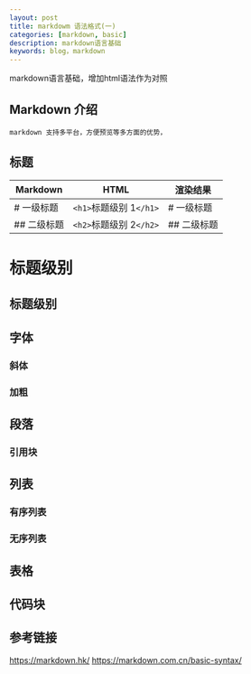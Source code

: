 ```yaml
---
layout: post
title: markdowm 语法格式(一)
categories: [markdown, basic]
description: markdown语言基础
keywords: blog，markdown
---
```

markdown语言基础，增加html语法作为对照

## Markdown 介绍

    markdown 支持多平台，方便预览等多方面的优势，

## 标题

| Markdown    | HTML                        | 渲染结果    |
| ----------- | --------------------------- | ----------- |
| # 一级标题  | `<h1>`标题级别 1`</h1>` | # 一级标题  |
| ## 二级标题 | `<h2>`标题级别 2`</h2>` | ## 二级标题 |

标题级别
========

标题级别
--------

## 字体

### 斜体

### 加粗

## 段落

### 引用块

## 列表

### 有序列表

### 无序列表

## 表格

## 代码块

## 参考链接

https://markdown.hk/
https://markdown.com.cn/basic-syntax/
